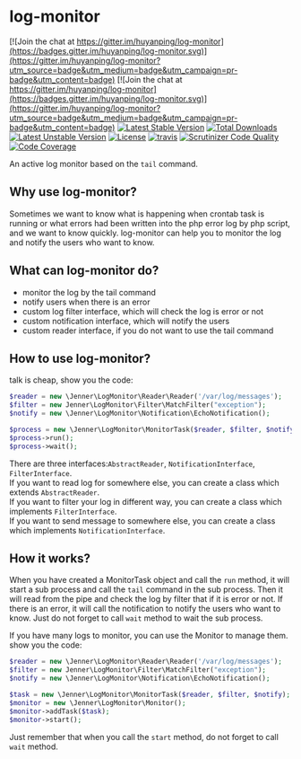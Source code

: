 log-monitor
===========

[![Join the chat at https://gitter.im/huyanping/log-monitor](https://badges.gitter.im/huyanping/log-monitor.svg)](https://gitter.im/huyanping/log-monitor?utm_source=badge&utm_medium=badge&utm_campaign=pr-badge&utm_content=badge)
[![Join the chat at https://gitter.im/huyanping/log-monitor](https://badges.gitter.im/huyanping/log-monitor.svg)](https://gitter.im/huyanping/log-monitor?utm_source=badge&utm_medium=badge&utm_campaign=pr-badge&utm_content=badge)
[![Latest Stable Version](https://poser.pugx.org/jenner/log-monitor/v/stable)](https://packagist.org/packages/jenner/log-monitor) 
[![Total Downloads](https://poser.pugx.org/jenner/log-monitor/downloads)](https://packagist.org/packages/jenner/log-monitor) 
[![Latest Unstable Version](https://poser.pugx.org/jenner/log-monitor/v/unstable)](https://packagist.org/packages/jenner/log-monitor) 
[![License](https://poser.pugx.org/jenner/log-monitor/license)](https://packagist.org/packages/jenner/log-monitor) 
[![travis](https://travis-ci.org/huyanping/log-monitor.svg)](https://travis-ci.org/huyanping/log-monitor)
[![Scrutinizer Code Quality](https://scrutinizer-ci.com/g/huyanping/log-monitor/badges/quality-score.png?b=master)](https://scrutinizer-ci.com/g/huyanping/log-monitor/?branch=master)
[![Code Coverage](https://scrutinizer-ci.com/g/huyanping/log-monitor/badges/coverage.png?b=master)](https://scrutinizer-ci.com/g/huyanping/log-monitor/?branch=master)

An active log monitor based on the `tail` command.

Why use log-monitor?
-----------------
Sometimes we want to know what is happening when crontab task is running or
what errors had been written into the php error log by php script, and we want
to know quickly.
log-monitor can help you to monitor the log and notify the users who want to know.

What can log-monitor do?
--------------------
+ monitor the log by the tail command
+ notify users when there is an error
+ custom log filter interface, which will check the log is error or not
+ custom notification interface, which will notify the users
+ custom reader interface, if you do not want to use the tail command

How to use log-monitor?
-----------------------
talk is cheap, show you the code:
```php
$reader = new \Jenner\LogMonitor\Reader\Reader('/var/log/messages');
$filter = new Jenner\LogMonitor\Filter\MatchFilter("exception");
$notify = new \Jenner\LogMonitor\Notification\EchoNotification();

$process = new \Jenner\LogMonitor\MonitorTask($reader, $filter, $notify);
$process->run();
$process->wait();
```
There are three interfaces:`AbstractReader`, `NotificationInterface`, `FilterInterface`.  
If you want to read log for somewhere else, you can create a class which extends `AbstractReader`.  
If you want to filter your log in different way, you can create a class which implements `FilterInterface`.  
If you want to send message to somewhere else, you can create a class which implements `NotificationInterface`.  

How it works?
----------------------
When you have created a MonitorTask object and call the `run` method, 
it will start a sub process and call the `tail` command in the sub process. Then it will 
read from the pipe and check the log by filter that if it is error or not. If there is an
error, it will call the notification to notify the users who want to know.
Just do not forget to call `wait` method to wait the sub process.

If you have many logs to monitor, you can use the Monitor to manage them.
show you the code:
```php
$reader = new \Jenner\LogMonitor\Reader\Reader('/var/log/messages');
$filter = new Jenner\LogMonitor\Filter\MatchFilter("exception");
$notify = new \Jenner\LogMonitor\Notification\EchoNotification();

$task = new \Jenner\LogMonitor\MonitorTask($reader, $filter, $notify);
$monitor = new \Jenner\LogMonitor\Monitor();
$monitor->addTask($task);
$monitor->start();
```

Just remember that when you call the `start` method, do not forget to call `wait` method.